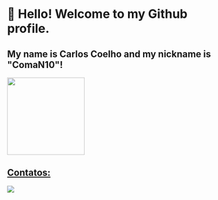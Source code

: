 # 👋 Hello! Welcome to my Github profile.
## My name is Carlos Coelho and my nickname is "ComaN10"!

<div>
<a href="https://github.com/ComaN10">
<img loading="lazy" height="180em" src="https://github-readme-stats.vercel.app/api/top-langs/?username=ComaN10&layout=compact&langs_count=7&theme=dracula"/>

</div>
  
## Contatos:
<div>
<a href="https://www.linkedin.com/in/carlos-coelho03/" target="_blank"><img loading="lazy" src="https://img.shields.io/badge/-LinkedIn-%230077B5?style=for-the-badge&logo=linkedin&logoColor=white" target="_blank"></a>   
</div>
